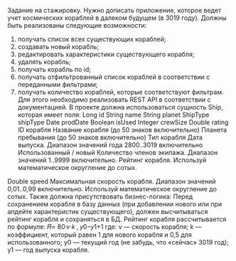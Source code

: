 Задание на стажировку.
Нужно дописать приложение, которое ведет учет космических кораблей в далеком будущем (в 3019 году). Должны быть реализованы следующие возможности:
1. получать список всех существующих кораблей;
2. создавать новый корабль;
3. редактировать характеристики существующего корабля;
4. удалять корабль;
5. получать корабль по id;
6. получать отфильтрованный список кораблей в соответствии с переданными
фильтрами;
7. получать количество кораблей, которые соответствуют фильтрам.
Для этого необходимо реализовать REST API в соответствии с документацией. В проекте должна использоваться сущность Ship, которая имеет поля:
   Long id
String name
String planet ShipType shipType Date prodDate
Boolean isUsed
Integer crewSize Double rating
ID корабля
Название корабля (до 50 знаков включительно) Планета пребывания (до 50 знаков включительно) Тип корабля
Дата выпуска.
Диапазон значений года 2800..3019 включительно Использованный / новый
Количество членов экипажа. Диапазон значений 1..9999 включительно.
Рейтинг корабля. Используй математическое округление до сотых.
          
Double speed
Максимальная скорость корабля. Диапазон значений 0,01..0,99 включительно. Используй математическое округление до сотых.
    Также должна присутствовать бизнес-логика:
Перед сохранением корабля в базу данных (при добавлении нового или при апдейте характеристик существующего), должен высчитываться рейтинг корабля и сохраняться в БД. Рейтинг корабля рассчитывается по формуле:
𝑅= 80·𝑣·𝑘 , 𝑦0−𝑦1+1
где:
v — скорость корабля;
k — коэффициент, который равен 1 для нового корабля и 0,5 для использованного; y0 — текущий год (не забудь, что «сейчас» 3019 год);
y1 — год выпуска корабля.


